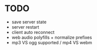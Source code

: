 TODO
=====

- save server state
- server restart
- client auto reconnect
- web audio polyfills + normalize prefixes
- mp3 VS ogg supported / mp4 VS webm